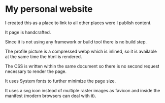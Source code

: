 # My personal website

I created this as a place to link to all other places were I publish content.

It page is handcrafted.

Since it is not using any framework or build tool there is no build step.

The profile picture is a compressed webp which is inlined, so it is available at the same time the html is rendered.

The CSS is written within the same document so there is no second request necessary to render the page.

It uses System fonts to further minimize the page size.

It uses a svg icon instead of multiple raster images as favicon and inside the manifest (modern browsers can deal with it).
